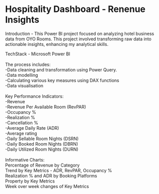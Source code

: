 # Hospitality Dashboard - Renenue Insights
Introduction - This Power BI project focused on analyzing hotel business data from OYO Rooms. This project involved transforming raw data into actionable insights, enhancing my analytical skills.</br>

TechStack - Microsoft Power BI</br>
</br>
The process includes:</br>
-Data cleaning and transformation using Power Query.</br>
-Data modelling</br>
-Calculating various key measures using DAX functions</br>
-Data visualisation</br>
</br>
Key Performance Indicators:</br>
-Revenue</br>
-Revenue Per Available Room (RevPAR)</br>
-Occupancy %</br>
-Realization %</br>
-Cancellation %</br>
-Average Daily Rate (ADR)</br>
-Average rating</br>
-Daily Sellable Room Nights (DSRN)</br>
-Daily Booked Room Nights (DBRN)</br>
-Daily Utilized Room Nights (DURN)</br>
</br>
Informative Charts:</br>
Percentage of Revenue by Category</br>
Trend by Key Metrics - ADR, RevPAR, Occupancy %</br>
Realization % and ADR by Booking Platforms</br>
Property by Key Metrics</br>
Week over week changes of Key Metrics</br>
